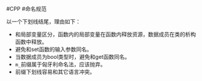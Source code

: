 #CPP #命名规范

以一个下划线结尾，理由如下：
- 和局部变量区分，函数内的局部变量在函数内释放资源，数据成员在类的析构函数中释放。
- 避免和set函数的输入参数同名。
- 当数据成员为bool类型时，避免和get函数同名。
- `m_`前缀属于匈牙利命名法，应该抛弃。
- 前缀下划线容易和其它语言冲突。